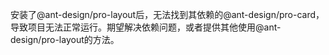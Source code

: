 安装了@ant-design/pro-layout后，无法找到其依赖的@ant-design/pro-card，导致项目无法正常运行。期望解决依赖问题，或者提供其他使用@ant-design/pro-layout的方法。
